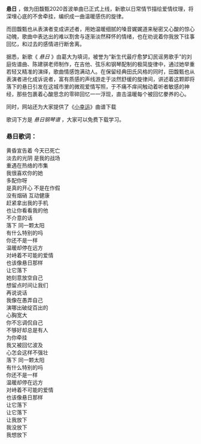 

**悬日** ，做为田馥甄2020首波单曲已正式上线，新歌以日常情节描绘爱情纹理，将深埋心底的不舍牵挂，编织成一曲温暖感伤的旋律。

而田馥甄也从表演者变成讲述者，用她温暖细腻的嗓音娓娓道来秘密又心酸的惊心动魄，歌曲中表达出的难以割舍与逐渐淡然释怀的情绪，也在劝说着你我放下往事回忆，和过去的感情进行断舍离。

据悉，新歌《 _悬日_
》由葛大为填词，被誉为“新生代最疗愈梦幻民谣男歌手”的刘庭佐谱曲、陈建骐老师制作，在吉他、弦乐和钢琴配制的极简旋律中，通过她举重若轻又精准的演绎，歌曲情感饱满动人。在保留经典田氏风格的同时，田馥甄也从表演者进化成诉说者，富有质感的声线游走于淡然舒缓的旋律间，讲述着这颗即将落下的悬日引发在这城市里的微观爱情写照，于不痛不痒间触动着听者敏感的神经，那些包裹着心酸思念的零碎回忆一一浮现，直击温暖每个被回忆豢养的心。

同时，网站还为大家提供了《[小幸运](Music-6428-小幸运-我的少女时代主题曲.html "小幸运")》曲谱下载

歌词下方是 _悬日钢琴谱_ ，大家可以免费下载学习。

### 悬日歌词：

黄昏宣告着 今天已死亡  
淡去的光阴 是我的战场  
重遇在热络的市集  
我很喜欢你的她  
多配你呀  
是真的开心 不是在作假  
没有烟硝 互动健康  
赶紧拿出我的手机  
也让你看看我的他  
不介意的话  
落下 同一颗太阳  
有什么特别的吗  
你还不是一样  
温暖却停在远方  
对峙着不可能的爱情  
也该像悬日那样  
让它落下  
她刻意放空自己  
想留点时间让我们  
再说说话  
我像在愚弄自己  
演哪出破绽百出的  
心胸宽大  
你不忘调侃自己  
不够好却总是有人  
为你牵挂  
我又被回忆波及  
心怎会这样不强壮  
落下 同一颗太阳  
有什么特别的吗  
你还不是一样  
温暖却停在远方  
对峙着不可能的爱情  
也该像悬日那样  
让它落下  
让它落下  
让我放下  
我没放下  
我想放下


